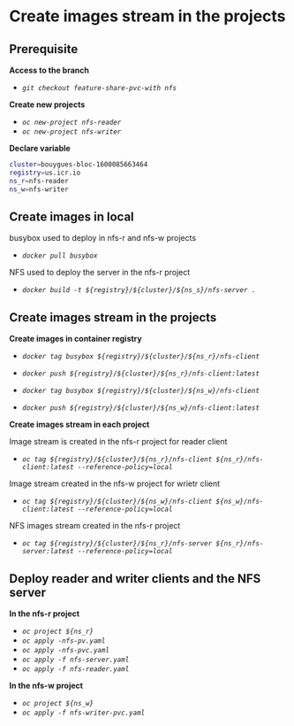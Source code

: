 # **Create images stream in the projects**
## **Prerequisite**

**Access to the branch**

* *`git checkout feature-share-pvc-with nfs`*
  
**Create new projects**
* *`oc new-project nfs-reader`*
* *`oc new-project nfs-writer`*
 
**Declare variable**
```sh
cluster=bouygues-bloc-1600085663464
registry=us.icr.io
ns_r=nfs-reader
ns_w=nfs-writer
```
## **Create images in local**
busybox used to deploy in nfs-r and nfs-w projects
* *`docker pull busybox`*

NFS used to deploy the server in the nfs-r project

* *`docker build -t ${registry}/${cluster}/${ns_s}/nfs-server .`*
## **Create images stream in the projects**

**Create images in container registry**
* *`docker tag busybox ${registry}/${cluster}/${ns_r}/nfs-client`*
* *`docker push ${registry}/${cluster}/${ns_r}/nfs-client:latest`*

* *`docker tag busybox ${registry}/${cluster}/${ns_w}/nfs-client`*
* *`docker push ${registry}/${cluster}/${ns_w}/nfs-client:latest`*

**Create images stream in each project**

Image stream is created in the nfs-r project for reader client 
* *`oc tag ${registry}/${cluster}/${ns_r}/nfs-client ${ns_r}/nfs-client:latest --reference-policy=local`*

Image stream created in the nfs-w project for wrietr client 
* *`oc tag ${registry}/${cluster}/${ns_w}/nfs-client ${ns_w}/nfs-client:latest --reference-policy=local`*

NFS images stream created in the nfs-r project

* *`oc tag ${registry}/${cluster}/${ns_r}/nfs-server ${ns_r}/nfs-server:latest --reference-policy=local`*

## **Deploy reader and writer clients and the NFS server**

**In the nfs-r project**

* *`oc project ${ns_r}`*
* *`oc apply -nfs-pv.yaml`*
* *`oc apply -nfs-pvc.yaml`*
* *`oc apply -f nfs-server.yaml`*
* *`oc apply -f nfs-reader.yaml`*


**In the nfs-w project**
* *`oc project ${ns_w}`*
* *`oc apply -f nfs-writer-pvc.yaml`*
